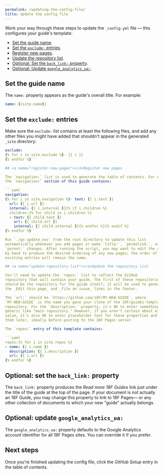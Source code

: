 ```yaml
---
permalink: /updating-the-config-file/
title: Update the config file
---
```

Work your way through these steps to update 
the `_config.yml` file — this configures your guide's template:

- [Set the guide name](#set-name).
- [Set the `exclude:` entries](#set-exclude-entries).
- [Register new pages](#register-new-pages).
- [Update the repository list](#update-repository-list).
- [Optional: Set the `back_link:` property](#set-back-link).
- [Optional: Update `google_analytics_ua:`](#set-google-analytics).

## <a name="set-name"></a>Set the guide name

The `name:` property appears as the guide's overall title. For example:

```yaml
name: {{site.name}}
```

## <a name="set-exclude-entries"></a>Set the `exclude:` entries

Make sure the `exclude:` list contains at least the following files, and add
any other files you might have added that shouldn't appear in the
generated `_site` directory:

```yaml
exclude:
{% for i in site.exclude %}- {{ i }}
{% endfor %}```

## <a name="register-new-pages"></a>Register new pages

The `navigation:` list is used to generate the table of contents. For example,
the `navigation:` section of this guide contains:

```yaml
navigation:
{% for i in site.navigation %}- text: {{ i.text }}
  url: {{ i.url }}
  internal: {{ i.internal }}{% if i.children %}
  children:{% for child in i.children %}
  - text: {{ child.text }}
    url: {{ child.url }}
    internal: {{ child.internal }}{% endfor %}{% endif %}
{% endfor %}```

Run `./go update_nav` from the root directory to update this list
automatically whenever you add pages or make `title:`, `permalink:`, or
`parent:` changes. After running the script, you may want to edit the results
by hand to produce the desired ordering of any new pages; the order of
existing entries will remain the same.

## <a name="update-repository-list"></a>Update the repository list

You'll need to update the `repos:` list to reflect the GitHub
repository that will contain your guide. The first of these repositories
should be the repository for the guide itself; it will be used to generate
the _Edit this page_ and _file an issue_ links in the footer.

The `url:` should be `https://github.com/18F/MY-NEW-GUIDE`, where
`MY-NEW-GUIDE` is the name you gave your clone of the 18F/guides-template
repository. For the `description:` property, it's OK to enter something
generic like "main repository." However, if you aren't certain about either
value, it's also OK to enter placeholder text for these properties and change
them later, ideally before posting to the 18F Pages server. 

The `repos:` entry of this template contains:

```yaml
repos:{% for i in site.repos %}
- name: {{ i.name }}
  description: {{ i.description }}
  url: {{ i.url }}
{% endfor %}
```

## <a name="set-back-link"></a>Optional: set the `back_link:` property

The `back_link:` property produces the _Read more 18F Guides_ link just under
the title of the guide at the top of the page. If your document is not
actually an 18F Guide, you may change this property to link to 18F Pages— or
any other collection of documents to which your new "guide" actually belongs.

## <a name="set-google-analytics"></a>Optional: update `google_analytics_ua:`

The `google_analytics_ua:` property defaults to the Google Analytics account
identifier for all 18F Pages sites. You can override it if you prefer.

## Next steps

Once you're finished updating the config file, click the _GitHub Setup_
entry in the table of contents.
